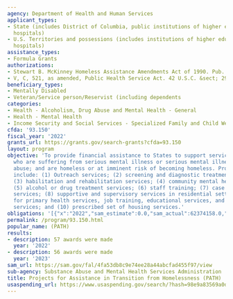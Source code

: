 ```yaml
---
agency: Department of Health and Human Services
applicant_types:
- State (includes District of Columbia, public institutions of higher education and
  hospitals)
- U.S. Territories and possessions (includes institutions of higher education and
  hospitals)
assistance_types:
- Formula Grants
authorizations:
- Stewart B. McKinney Homeless Assistance Amendments Act of 1990. Pub. L. 101, 645.
- V, C, 521, as amended, Public Health Service Act. 42 U.S.C. &sect; 290cc-21 et seq.
beneficiary_types:
- Mentally Disabled
- Veteran/Service person/Reservist (including dependents
categories:
- Health - Alcoholism, Drug Abuse and Mental Health - General
- Health - Mental Health
- Income Security and Social Services - Specialized Family and Child Welfare Services
cfda: '93.150'
fiscal_year: '2022'
grants_url: https://grants.gov/search-grants?cfda=93.150
layout: program
objective: 'To provide financial assistance to States to support services for individuals
  who are suffering from serious mental illness or serious mental illness and substance
  abuse; and are homeless or at imminent risk of becoming homeless. Programs and activities
  include: (1) Outreach services; (2) screening and diagnostic treatment services;
  (3) habilitation and rehabilitation services; (4) community mental health services;
  (5) alcohol or drug treatment services; (6) staff training; (7) case management
  services; (8) supportive and supervisory services in residential settings; (9) referrals
  for primary health services, job training, educational services, and relevant housing
  services; and (10) prescribed set of housing services.'
obligations: '[{"x":"2022","sam_estimate":0.0,"sam_actual":62374158.0,"usa_spending_actual":50390830.16},{"x":"2023","sam_estimate":63117278.0,"sam_actual":0.0,"usa_spending_actual":59618598.75},{"x":"2024","sam_estimate":0.0,"sam_actual":0.0,"usa_spending_actual":0.0}]'
permalink: /program/93.150.html
popular_name: (PATH)
results:
- description: 57 awards were made
  year: '2022'
- description: 56 awards were made
  year: '2023'
sam_url: https://sam.gov/fal/4fa53db8c9e74ee28a44abcfad455f97/view
sub-agency: Substance Abuse and Mental Health Services Administration
title: Projects for Assistance in Transition from Homelessness (PATH)
usaspending_url: https://www.usaspending.gov/search/?hash=98e9a83569a0d3b39e9ec53f82dd5cd4
---
```

